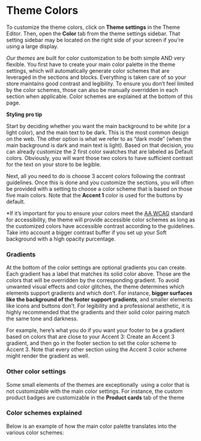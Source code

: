# Theme Colors

To customize the theme colors, click on **Theme settings** in the Theme Editor. Then, open the **Color** tab from the theme settings sidebar. That setting sidebar may be located on the right side of your screen if you're using a large display.

*Our themes* are built for color customization to be both simple AND very flexible. You first have to create your main color palette in the theme settings, which will automatically generate color schemes that are leveraged in the sections and blocks. Everything is taken care of so your store maintains good contrast and legibility. To ensure you don’t feel limited by the color schemes, those can also be manually overridden in each section when applicable. Color schemes are explained at the bottom of this page.

**Styling pro tip**

Start by deciding whether you want the main background to be white (or a light color), and the main text to be dark. This is the most common design on the web. The other option is what we refer to as “dark mode” (when the main background is dark and main text is light). Based on that decision, you can already customize the 2 first color swatches that are labeled as Default colors. Obviously, you will want those two colors to have sufficient contrast for the text on your store to be legible.

Next, all you need to do is choose 3 accent colors following the contrast guidelines. Once this is done and you customize the sections, you will often be provided with a setting to choose a color scheme that is based on those five main colors. Note that the **Accent 1** color is used for the buttons by default.

\*If it’s important for you to ensure your colors meet the [AA WCAG](https://www.w3.org/WAI/standards-guidelines/wcag/) standard for accessibility, the theme will provide accessible color schemes as long as the customized colors have accessible contrast according to the guidelines. Take into account a bigger contrast buffer if you set up your Soft background with a high opacity purcentage.

### Gradients

At the bottom of the color settings are optional gradients you can create. Each gradient has a label that matches its solid color above. Those are the colors that will be overridden by the corresponding gradient. To avoid unwanted visual effects and color glitches, the theme determines which elements support gradients and which don’t. For instance, **bigger surfaces like the background of the footer support gradients**, and smaller elements like icons and buttons don’t. For legibility and a professional aesthetic, it is highly recommended that the gradients and their solid color pairing match the same tone and darkness.

For example, here’s what you do if you want your footer to be a gradient based on colors that are close to your Accent 3: Create an Accent 3 gradient, and then go in the footer section to set the color scheme to Accent 3. Note that every other section using the Accent 3 color scheme might render the gradient as well.

### Other color settings

Some small elements of the themes are exceptionally  using a color that is not customizable with the main color settings. For instance, the custom product badges are customizable in the **Product cards** tab of the theme

### Color schemes explained

Below is an example of how the main color palette translates into the various color schemes:
